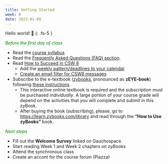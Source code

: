 ```yaml
---
title: Getting Started
week: 0
date: 2023-01-09
---
```


Hello world! 🖖
{: .fs-5 }

 <span style="color:green">_Before the first day of class_</span>

- Read the [course syllabus]({{site.url}}/{{site.baseurl}}/about)
- Read the [Frequently Asked Questions (FAQ) section]({{site.url}}/{{site.baseurl}}/faq). 
- Read [How to Succeed in CSW 8]({{site.url}}/{{site.baseurl}}/success)
    - Add the [weekly pattern/deadlines to your calendar]({{site.url}}/{{site.baseurl}}/success/#roadmap)
    - [Create an email filter for CSW8 messages]({{site.url}}/{{site.baseurl}}/success#create-an-email-filter)
- Subscribe to the e-textbook ([zybooks](https://zybooks.com), pronounced as **zEYE-book**) following [these instructions]({{site.url}}/{{site.baseurl}}/textbook).
    - This interactive online textbook is required and the subscription must be purchased _individually_. A large portion of your course grade will depend on the activities that you will complete and submit in this zyBook.
    - After buying the book (subscribing), please, go to <https://learn.zybooks.com/library> and read through the **“How to Use zyBooks”** book.

<span style="color:green">_Next steps_</span>
- Fill out the **Welcome Survey** linked on Gauchospace
- Start reading Week 1 and Week 2 chapters on zyBooks
- Attend the synchronous class
- Create an accont for the course forum (Piazza)

